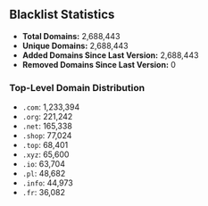 ## Blacklist Statistics

- **Total Domains:** 2,688,443
- **Unique Domains:** 2,688,443
- **Added Domains Since Last Version:** 2,688,443
- **Removed Domains Since Last Version:** 0

### Top-Level Domain Distribution

-  `.com`: 1,233,394
-  `.org`: 221,242
-  `.net`: 165,338
-  `.shop`: 77,024
-  `.top`: 68,401
-  `.xyz`: 65,600
-  `.io`: 63,704
-  `.pl`: 48,682
-  `.info`: 44,973
-  `.fr`: 36,082
